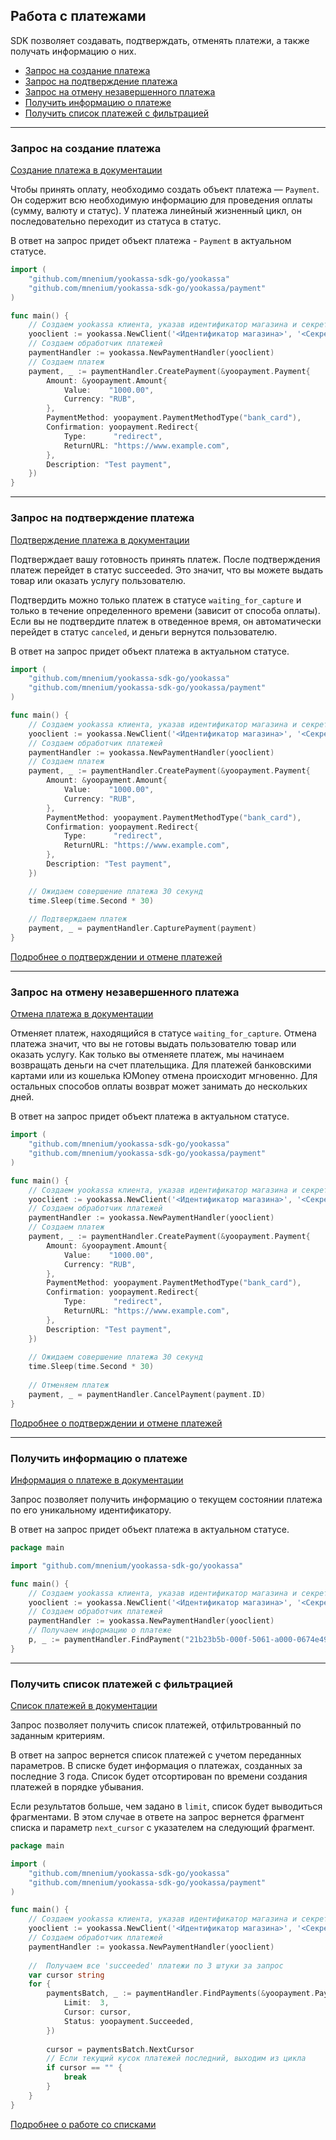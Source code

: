 ## Работа с платежами

SDK позволяет создавать, подтверждать, отменять платежи, а также получать информацию о них.

* [Запрос на создание платежа](#Запрос-на-создание-платежа)
* [Запрос на подтверждение платежа](#Запрос-на-подтверждение-платежа)
* [Запрос на отмену незавершенного платежа](#Запрос-на-отмену-незавершенного-платежа)
* [Получить информацию о платеже](#Получить-информацию-о-платеже)
* [Получить список платежей с фильтрацией](#Получить-список-платежей-с-фильтрацией)

---

### Запрос на создание платежа
[Создание платежа в документации](https://yookassa.ru/developers/api?lang=bash#create_payment)

Чтобы принять оплату, необходимо создать объект платежа — `Payment`. Он содержит всю необходимую информацию
для проведения оплаты (сумму, валюту и статус). У платежа линейный жизненный цикл,
он последовательно переходит из статуса в статус.

В ответ на запрос придет объект платежа - `Payment` в актуальном статусе.

```go
import (
	"github.com/mnenium/yookassa-sdk-go/yookassa"
	"github.com/mnenium/yookassa-sdk-go/yookassa/payment"
)

func main() {
	// Создаем yookassa клиента, указав идентификатор магазина и секретный ключ
	yooclient := yookassa.NewClient('<Идентификатор магазина>', '<Секретный ключ>')
	// Создаем обработчик платежей
	paymentHandler := yookassa.NewPaymentHandler(yooclient)
	// Создаем платеж
	payment, _ := paymentHandler.CreatePayment(&yoopayment.Payment{
		Amount: &yoopayment.Amount{
			Value:    "1000.00",
			Currency: "RUB",
		},
		PaymentMethod: yoopayment.PaymentMethodType("bank_card"),
		Confirmation: yoopayment.Redirect{
			Type:      "redirect",
			ReturnURL: "https://www.example.com",
		},
		Description: "Test payment",
	})
}
```

---

### Запрос на подтверждение платежа

[Подтверждение платежа в документации](https://yookassa.ru/developers/api?lang=bash#capture_payment)

Подтверждает вашу готовность принять платеж. После подтверждения платеж перейдет в статус succeeded.
Это значит, что вы можете выдать товар или оказать услугу пользователю.

Подтвердить можно только платеж в статусе `waiting_for_capture` и только в течение определенного времени
(зависит от способа оплаты). Если вы не подтвердите платеж в отведенное время, он автоматически перейдет
в статус `canceled`, и деньги вернутся пользователю.

В ответ на запрос придет объект платежа в актуальном статусе.

```go
import (
	"github.com/mnenium/yookassa-sdk-go/yookassa"
	"github.com/mnenium/yookassa-sdk-go/yookassa/payment"
)

func main() {
	// Создаем yookassa клиента, указав идентификатор магазина и секретный ключ
	yooclient := yookassa.NewClient('<Идентификатор магазина>', '<Секретный ключ>')
	// Создаем обработчик платежей
	paymentHandler := yookassa.NewPaymentHandler(yooclient)
	// Создаем платеж
	payment, _ := paymentHandler.CreatePayment(&yoopayment.Payment{
		Amount: &yoopayment.Amount{
			Value:    "1000.00",
			Currency: "RUB",
		},
		PaymentMethod: yoopayment.PaymentMethodType("bank_card"),
		Confirmation: yoopayment.Redirect{
			Type:      "redirect",
			ReturnURL: "https://www.example.com",
		},
		Description: "Test payment",
	})

	// Ожидаем совершение платежа 30 секунд 
	time.Sleep(time.Second * 30)
	
	// Подтверждаем платеж
	payment, _ = paymentHandler.CapturePayment(payment)
}
```
[Подробнее о подтверждении и отмене платежей](https://yookassa.ru/developers/payments/payment-process#capture-and-cancel)


---

### Запрос на отмену незавершенного платежа
[Отмена платежа в документации](https://yookassa.ru/developers/api?lang=python#cancel_payment)

Отменяет платеж, находящийся в статусе `waiting_for_capture`. Отмена платежа значит, что вы не готовы
выдать пользователю товар или оказать услугу. Как только вы отменяете платеж, мы начинаем возвращать деньги на счет плательщика. Для платежей банковскими картами или из кошелька ЮMoney отмена происходит мгновенно. Для остальных способов оплаты возврат может занимать до нескольких дней.

В ответ на запрос придет объект платежа в актуальном статусе.
```go
import (
    "github.com/mnenium/yookassa-sdk-go/yookassa"
    "github.com/mnenium/yookassa-sdk-go/yookassa/payment"
)

func main() {
    // Создаем yookassa клиента, указав идентификатор магазина и секретный ключ
    yooclient := yookassa.NewClient('<Идентификатор магазина>', '<Секретный ключ>')
    // Создаем обработчик платежей
    paymentHandler := yookassa.NewPaymentHandler(yooclient)
    // Создаем платеж
    payment, _ := paymentHandler.CreatePayment(&yoopayment.Payment{
        Amount: &yoopayment.Amount{
            Value:    "1000.00",
            Currency: "RUB",
        },
        PaymentMethod: yoopayment.PaymentMethodType("bank_card"),
        Confirmation: yoopayment.Redirect{
            Type:      "redirect",
            ReturnURL: "https://www.example.com",
        },
        Description: "Test payment",
    })
    
    // Ожидаем совершение платежа 30 секунд 
    time.Sleep(time.Second * 30)
    
    // Отменяем платеж
    payment, _ = paymentHandler.CancelPayment(payment.ID)
}
```
[Подробнее о подтверждении и отмене платежей](https://yookassa.ru/developers/payments/payment-process#capture-and-cancel)

---

### Получить информацию о платеже

[Информация о платеже в документации](https://yookassa.ru/developers/api?lang=bash#get_payment)

Запрос позволяет получить информацию о текущем состоянии платежа по его уникальному идентификатору.

В ответ на запрос придет объект платежа в актуальном статусе.

```go
package main

import "github.com/mnenium/yookassa-sdk-go/yookassa"

func main() {
	// Создаем yookassa клиента, указав идентификатор магазина и секретный ключ
	yooclient := yookassa.NewClient('<Идентификатор магазина>', '<Секретный ключ>')
	// Создаем обработчик платежей
	paymentHandler := yookassa.NewPaymentHandler(yooclient)
	// Получаем информацию о платеже
	p, _ := paymentHandler.FindPayment("21b23b5b-000f-5061-a000-0674e49a8c10")
}
```
---

### Получить список платежей с фильтрацией

[Список платежей в документации](https://yookassa.ru/developers/api?lang=bash#get_payments_list)

Запрос позволяет получить список платежей, отфильтрованный по заданным критериям.

В ответ на запрос вернется список платежей с учетом переданных параметров. В списке будет информация о платежах,
созданных за последние 3 года. Список будет отсортирован по времени создания платежей в порядке убывания.

Если результатов больше, чем задано в `limit`, список будет выводиться фрагментами. В этом случае в ответе на запрос
вернется фрагмент списка и параметр `next_cursor` с указателем на следующий фрагмент.

```go
package main

import (
	"github.com/mnenium/yookassa-sdk-go/yookassa"
	"github.com/mnenium/yookassa-sdk-go/yookassa/payment"
)

func main() {
	// Создаем yookassa клиента, указав идентификатор магазина и секретный ключ
	yooclient := yookassa.NewClient('<Идентификатор магазина>', '<Секретный ключ>')
	// Создаем обработчик платежей
	paymentHandler := yookassa.NewPaymentHandler(yooclient)
	
	//  Получаем все 'succeeded' платежи по 3 штуки за запрос
	var cursor string
	for {
		paymentsBatch, _ := paymentHandler.FindPayments(&yoopayment.PaymentListFilter{
			Limit:  3,
			Cursor: cursor,
			Status: yoopayment.Succeeded,
		})
		
		cursor = paymentsBatch.NextCursor
		// Если текущий кусок платежей последний, выходим из цикла
		if cursor == "" { 
			break
		}
	}
}
```
[Подробнее о работе со списками](https://yookassa.ru/developers/using-api/lists)